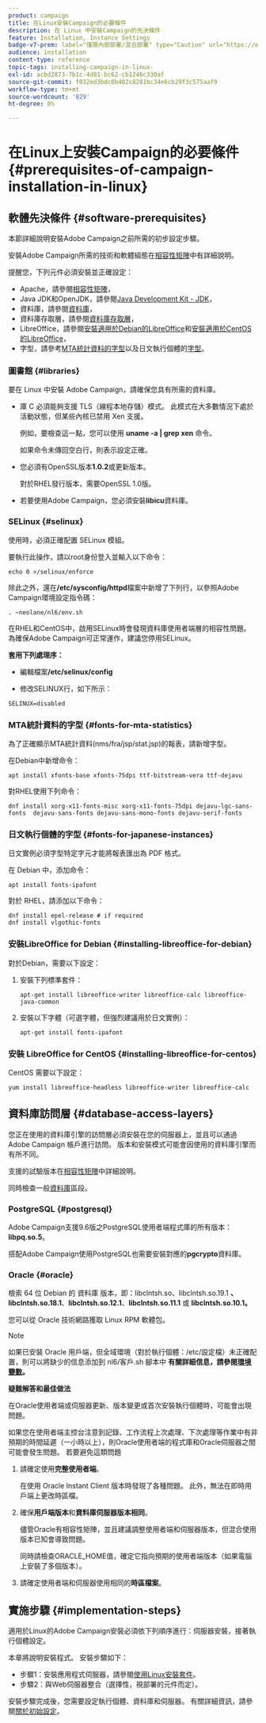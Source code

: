 ```yaml
---
product: campaign
title: 在Linux安裝Campaign的必要條件
description: 在 Linux 中安裝Campaign的先決條件
feature: Installation, Instance Settings
badge-v7-prem: label="僅限內部部署/混合部署" type="Caution" url="https://experienceleague.adobe.com/docs/campaign-classic/using/installing-campaign-classic/architecture-and-hosting-models/hosting-models-lp/hosting-models.html?lang=zh-Hant" tooltip="僅適用於內部部署和混合部署"
audience: installation
content-type: reference
topic-tags: installing-campaign-in-linux-
exl-id: acbd2873-7b1c-4d81-bc62-cb1246c330af
source-git-commit: f032ed3bdc0b402c8281bc34e6cb29f3c575aaf9
workflow-type: tm+mt
source-wordcount: '829'
ht-degree: 0%

---
```


# 在Linux上安裝Campaign的必要條件{#prerequisites-of-campaign-installation-in-linux}

## 軟體先決條件 {#software-prerequisites}

本節詳細說明安裝Adobe Campaign之前所需的初步設定步驟。

安裝Adobe Campaign所需的技術和軟體組態在[相容性矩陣](../../rn/using/compatibility-matrix.md)中有詳細說明。

提醒您，下列元件必須安裝並正確設定：

* Apache，請參閱[相容性矩陣](../../rn/using/compatibility-matrix.md)，
* Java JDK和OpenJDK，請參閱[Java Development Kit - JDK](../../installation/using/application-server.md#jdk)，
* 資料庫，請參閱[資料庫](#libraries)，
* 資料庫存取層，請參閱[資料庫存取層](#database-access-layers)，
* LibreOffice，請參閱[安裝適用於Debian的LibreOffice](#installing-libreoffice-for-debian)和[安裝適用於CentOS的LibreOffice](#installing-libreoffice-for-centos)，
* 字型，請參考[MTA統計資料的字型](#fonts-for-mta-statistics)以及日文執行個體的[字型](#fonts-for-japanese-instances)。


### 圖書館 {#libraries}

要在 Linux 中安裝 Adobe Campaign，請確保您具有所需的資料庫。

* 庫 C 必須能夠支援 TLS（線程本地存儲）模式。 此模式在大多數情況下處於活動狀態，但某些內核已禁用 Xen 支援。

  例如，要檢查這一點，您可以使用 **uname -a | grep xen** 命令。

  如果命令未傳回空白行，則表示設定正確。

* 您必須有OpenSSL版本&#x200B;**1.0.2**&#x200B;或更新版本。

  對於RHEL發行版本，需要OpenSSL 1.0版。

* 若要使用Adobe Campaign，您必須安裝&#x200B;**libicu**&#x200B;資料庫。

### SELinux {#selinux}

使用時，必須正確配置 SELinux 模組。

要執行此操作，請以root身份登入並輸入以下命令：

```
echo 0 >/selinux/enforce
```

除此之外，還在&#x200B;**/etc/sysconfig/httpd**&#x200B;檔案中新增了下列行，以參照Adobe Campaign環境設定指令碼：

```
. ~neolane/nl6/env.sh
```

在RHEL和CentOS中，啟用SELinux時會發現資料庫使用者端層的相容性問題。 為確保Adobe Campaign可正常運作，建議您停用SELinux。

**套用下列處理序：**

* 編輯檔案&#x200B;**/etc/selinux/config**

* 修改SELINUX行，如下所示：

```
SELINUX=disabled
```

### MTA統計資料的字型 {#fonts-for-mta-statistics}

為了正確顯示MTA統計資料(nms/fra/jsp/stat.jsp)的報表，請新增字型。

在Debian中新增命令：

```
apt install xfonts-base xfonts-75dpi ttf-bitstream-vera ttf-dejavu
```

對RHEL使用下列命令：

```
dnf install xorg-x11-fonts-misc xorg-x11-fonts-75dpi dejavu-lgc-sans-fonts  dejavu-sans-fonts dejavu-sans-mono-fonts dejavu-serif-fonts
```

### 日文執行個體的字型 {#fonts-for-japanese-instances}

日文實例必須字型特定字元才能將報表匯出為 PDF 格式。

在 Debian 中，添加命令：

```
apt install fonts-ipafont
```

對於 RHEL，請添加以下命令：

```
dnf install epel-release # if required
dnf install vlgothic-fonts
```

### 安裝LibreOffice for Debian {#installing-libreoffice-for-debian}

對於Debian，需要以下設定：

1. 安裝下列標準套件：

   ```
   apt-get install libreoffice-writer libreoffice-calc libreoffice-java-common
   ```

1. 安裝以下字體（可選字體，但強烈建議用於日文實例）：

   ```
   apt-get install fonts-ipafont
   ```

### 安裝 LibreOffice for CentOS {#installing-libreoffice-for-centos}

CentOS 需要以下設定：

```
yum install libreoffice-headless libreoffice-writer libreoffice-calc
```

## 資料庫訪問層 {#database-access-layers}

您正在使用的資料庫引擎的訪問層必須安裝在您的伺服器上，並且可以通過Adobe Campaign 帳戶進行訪問。 版本和安裝模式可能會因使用的資料庫引擎而有所不同。

支援的試驗版本在[相容性矩陣](../../rn/using/compatibility-matrix.md)中詳細說明。

同時檢查一般[資料庫](../../installation/using/database.md)區段。

### PostgreSQL {#postgresql}

Adobe Campaign支援9.6版之PostgreSQL使用者端程式庫的所有版本： **libpq.so.5**。

搭配Adobe Campaign使用PostgreSQL也需要安裝對應的&#x200B;**pgcrypto**&#x200B;資料庫。

### Oracle {#oracle}

檢索 64 位 Debian 的 資料庫 版本，即：libclntsh.so、libclntsh.so.19.1 **、libclntsh.so.18.1**、**libclntsh.so.12.1**、**libclntsh.so.11.1** 或 **libclntsh.so.10.1。**&#x200B;**&#x200B;**&#x200B;**&#x200B;**

您可以從 Oracle 技術網路獲取 Linux RPM 軟體包。

>[!NOTE]
>
>如果已安裝 Oracle 用戶端，但全域環境（對於執行個體：/etc/設定檔）未正確配置，則可以將缺少的信息添加到 nl6/客戶.sh 腳本中 **有關詳細信息，請參閱[環境變數](../../installation/using/installing-packages-with-linux.md#environment-variables)。**

**疑難解答和最佳做法**

在Oracle使用者端或伺服器更新、版本變更或首次安裝執行個體時，可能會出現問題。

如果您在使用者端主控台注意到記錄、工作流程上次處理、下次處理等作業中有非預期的時間延遲（一小時以上），則Oracle使用者端的程式庫和Oracle伺服器之間可能會發生問題。 若要避免這類問題

1. 請確定使用&#x200B;**完整使用者端**。

   在使用 Oracle Instant Client 版本時發現了各種問題。 此外，無法在即時用戶端上更改時區檔。

1. 確保&#x200B;**用戶端版本**&#x200B;和&#x200B;**資料庫伺服器版本**&#x200B;**相同**。

   儘管Oracle有相容性矩陣，並且建議調整使用者端和伺服器版本，但混合使用版本已知會導致問題。

   同時請檢查ORACLE_HOME值，確定它指向預期的使用者端版本（如果電腦上安裝了多個版本）。

1. 請確定使用者端和伺服器使用相同的&#x200B;**時區檔案**。

## 實施步驟 {#implementation-steps}

適用於Linux的Adobe Campaign安裝必須依下列順序進行：伺服器安裝，接著執行個體設定。

本章將說明安裝程式。 安裝步驟如下：

* 步驟1：安裝應用程式伺服器，請參閱[使用Linux安裝套件](../../installation/using/installing-packages-with-linux.md)。
* 步驟2：與Web伺服器整合（選擇性，視部署的元件而定）。

安裝步驟完成後，您需要設定執行個體、資料庫和伺服器。 有關詳細資訊，請參閱[關於初始設定](../../installation/using/about-initial-configuration.md)。
